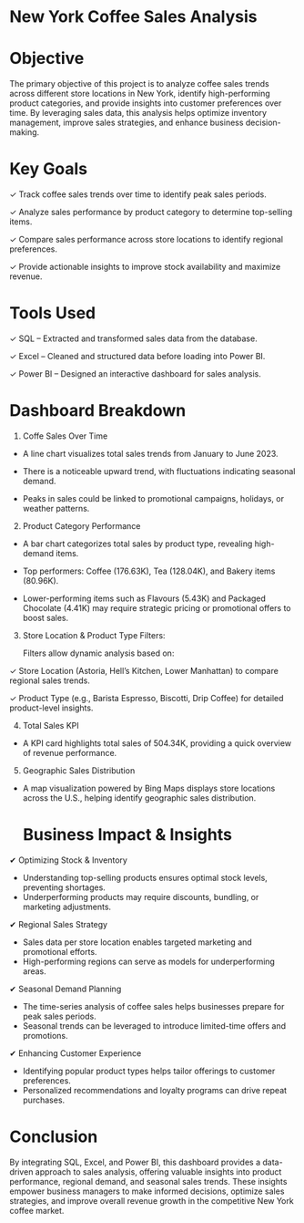 # New York Coffee Sales Analysis

# Objective

The primary objective of this project is to analyze coffee sales trends across different store locations in New York,
identify high-performing product categories, and provide insights into customer preferences over time. 
By leveraging sales data, this analysis helps optimize inventory management, improve sales strategies, 
and enhance business decision-making.

# Key Goals

✓ Track coffee sales trends over time to identify peak sales periods.

✓ Analyze sales performance by product category to determine top-selling items.

✓ Compare sales performance across store locations to identify regional preferences.

✓ Provide actionable insights to improve stock availability and maximize revenue.

# Tools Used
✓ SQL – Extracted and transformed sales data from the database.

✓ Excel – Cleaned and structured data before loading into Power BI.

✓ Power BI – Designed an interactive dashboard for sales analysis.

# Dashboard Breakdown
 1. Coffe Sales Over Time
    
- A line chart visualizes total sales trends from January to June 2023.  

- There is a noticeable upward trend, with fluctuations indicating seasonal demand.

- Peaks in sales could be linked to promotional campaigns, holidays, or weather patterns.

2. Product Category Performance
   
- A bar chart categorizes total sales by product type, revealing high-demand items.

- Top performers: Coffee (176.63K), Tea (128.04K), and Bakery items (80.96K).

- Lower-performing items such as Flavours (5.43K) and Packaged Chocolate (4.41K) may require strategic pricing or promotional offers to boost sales.

3. Store Location & Product Type Filters:
   
   Filters allow dynamic analysis based on:
   
✓ Store Location (Astoria, Hell’s Kitchen, Lower Manhattan) to compare regional sales trends.

✓ Product Type (e.g., Barista Espresso, Biscotti, Drip Coffee) for detailed product-level insights.

4. Total Sales KPI
   
 - A KPI card highlights total sales of 504.34K, providing a quick overview of revenue performance.

5. Geographic Sales Distribution

-  A map visualization powered by Bing Maps displays store locations across the U.S., helping identify geographic sales distribution.

   # Business Impact & Insights
✔ Optimizing Stock & Inventory

- Understanding top-selling products ensures optimal stock levels, preventing shortages.
- Underperforming products may require discounts, bundling, or marketing adjustments.

✔ Regional Sales Strategy

- Sales data per store location enables targeted marketing and promotional efforts.
- High-performing regions can serve as models for underperforming areas.

✔ Seasonal Demand Planning

- The time-series analysis of coffee sales helps businesses prepare for peak sales periods.
- Seasonal trends can be leveraged to introduce limited-time offers and promotions.

✔ Enhancing Customer Experience

- Identifying popular product types helps tailor offerings to customer preferences.
- Personalized recommendations and loyalty programs can drive repeat purchases.

# Conclusion
By integrating SQL, Excel, and Power BI, this dashboard provides a data-driven approach to sales analysis, offering valuable insights into product performance,
regional demand, and seasonal sales trends. These insights empower business managers to make informed decisions, 
optimize sales strategies, and improve overall revenue growth in the competitive New York coffee market.
   
